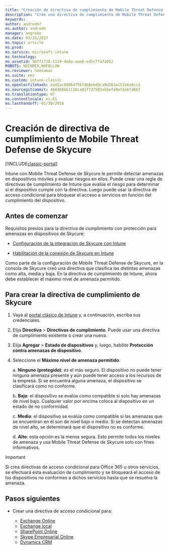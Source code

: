 ```yaml
---
title: "Creación de directiva de cumplimiento de Mobile Threat Defense de Skycure"
description: "Cree una directiva de cumplimiento de Mobile Threat Defense de Skycure en el portal clásico de Intune."
keywords: 
author: andredm7
ms.author: andredm
manager: angrobe
ms.date: 03/16/2017
ms.topic: article
ms.prod: 
ms.service: microsoft-intune
ms.technology: 
ms.assetid: 56ff1728-1119-4e8a-aae6-ed5c7fafa052
ROBOTS: NOINDEX,NOFOLLOW
ms.reviewer: heenamac
ms.suite: ems
ms.custom: intune-classic
ms.openlocfilehash: ea45ac89064756f4b8ebd8ca9d163a151b6e6cc2
ms.sourcegitcommit: 468480b61110ca81f737582ebbefd4efda6fd667
ms.translationtype: HT
ms.contentlocale: es-ES
ms.lasthandoff: 01/30/2018
---
```

# <a name="create-skycure-mobile-threat-defense-compliance-policy"></a>Creación de directiva de cumplimiento de Mobile Threat Defense de Skycure

[!INCLUDE[classic-portal](../includes/classic-portal.md)]

Intune con Mobile Threat Defense de Skycure le permite detectar amenazas en dispositivos móviles y evaluar riesgos en ellos. Puede crear una regla de directivas de cumplimiento de Intune que evalúe el riesgo para determinar si el dispositivo cumple con la directiva. Luego puede usar la directiva de acceso condicional para bloquear el acceso a servicios en función del cumplimiento del dispositivo.

## <a name="before-you-begin"></a>Antes de comenzar

Requisitos previos para la directiva de cumplimiento con protección para amenazas en dispositivos de Skycure:

-   [Configuración de la integración de Skycure con Intune](/intune-classic/deploy-use/setup-the-skycure-integration-with-Intune)

-   [Habilitación de la conexión de Skycure en Intune](/intune-classic/deploy-use/enable-skycure-mobile-threat-defense-in-intune)

Como parte de la configuración de Mobile Threat Defense de Skycure, en la consola de Skycure creó una directiva que clasifica las distintas amenazas como alta, media y baja. En la directiva de cumplimiento de Intune, ahora debe establecer el máximo nivel de amenaza permitido.

## <a name="to-create-skycure-compliance-policy"></a>Para crear la directiva de cumplimiento de Skycure

1.  Vaya al [portal clásico de Intune](https://manage.microsoft.com/) y, a continuación, escriba sus credenciales.

2.  Elija **Directiva** &gt; **Directivas de cumplimiento**. Puede usar una directiva de cumplimiento existente o crear una nueva.

3.  Elija **Agregar** &gt; **Estado de dispositivos** y, luego, habilite **Protección contra amenazas de dispositivo**.

4.  Seleccione el **Máximo nivel de amenaza permitido**:

    a.  **Ninguno (protegido)**: es el más seguro. El dispositivo no puede tener ninguna amenaza presente y aún puede tener acceso a los recursos de la empresa. Si se encuentra alguna amenaza, el dispositivo se clasificará como no conforme.

    b.  **Bajo**: el dispositivo se evalúa como compatible si solo hay amenazas de nivel bajo. Cualquier valor por encima coloca al dispositivo en un estado de no conformidad.

    c.  **Medio**: el dispositivo se evalúa como compatible si las amenazas que se encuentran en él son de nivel bajo o medio. Si se detectan amenazas de nivel alto, se determinará que el dispositivo no es conforme.

    d.  **Alto**: esta opción es la menos segura. Esto permite todos los niveles de amenaza y usa Mobile Threat Defense de Skycure solo con fines informativos.

> [!IMPORTANT]
> Si crea directivas de acceso condicional para Office 365 u otros servicios, se efectuará esta evaluación de cumplimiento y se bloqueará el acceso de los dispositivos no conformes a dichos servicios hasta que se resuelva la amenaza.

## <a name="span-idmonitor-device-threats-classanchorspan-idnext-steps-classanchorspan-idtoc477360344-classanchorspanspanspannext-steps"></a><span id="monitor-device-threats" class="anchor"><span id="next-steps" class="anchor"><span id="_Toc477360344" class="anchor"></span></span></span>Pasos siguientes

-   Crear una directiva de acceso condicional para:

    -   [Exchange Online](/intune-classic/deploy-use/restrict-access-to-exchange-online-with-microsoft-intune)
    -   [Exchange local](/intune-classic/deploy-use/restrict-access-to-exchange-onpremises-with-microsoft-intune)
    -   [SharePoint Online](/intune-classic/deploy-use/restrict-access-to-sharepoint-online-with-microsoft-intune)
    -   [Skype Empresarial Online](/intune-classic/deploy-use/restrict-access-to-skype-for-business-online-with-microsoft-intune)
    -   [Dynamics CRM](/intune-classic/deploy-use/restrict-access-to-dynamics-crm-online-with-microsoft-intune)
